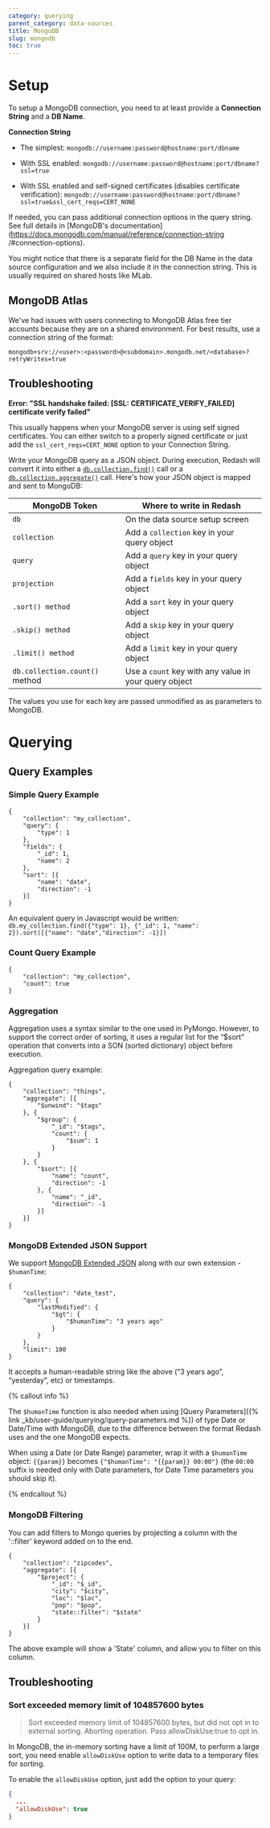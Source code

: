 ```yaml
---
category: querying
parent_category: data-sources
title: MongoDB
slug: mongodb
toc: true
---
```


# Setup

To setup a MongoDB connection, you need to at least provide a **Connection
String** and a **DB Name**.

**Connection String**

- The simplest: `mongodb://username:password@hostname:port/dbname`

- With SSL enabled: `mongodb://username:password@hostname:port/dbname?ssl=true`

- With SSL enabled and self-signed certificates (disables certificate
  verification):
  `mongodb://username:password@hostname:port/dbname?ssl=true&ssl_cert_reqs=CERT_NONE`

If needed, you can pass additional connection options in the query string. See
full details in [MongoDB's
documentation](https://docs.mongodb.com/manual/reference/connection-string
/#connection-options).

You might notice that there is a separate field for the DB Name in the data
source configuration and we also include it in the connection string. This is
usually required on shared hosts like MLab.

## MongoDB Atlas

We've had issues with users connecting to MongoDB Atlas free tier accounts
because they are on a shared environment. For best results, use a connection
string of the format:

`mongodb+srv://<user>:<password>@<subdomain>.mongodb.net/<database>?retryWrites=true`

## Troubleshooting

**Error: "SSL handshake failed: [SSL: CERTIFICATE_VERIFY_FAILED] certificate
verify failed"**

This usually happens when your MongoDB server is using self signed certificates.
You can either switch to a properly signed certificate or just add the
`ssl_cert_reqs=CERT_NONE` option to your Connection String.

Write your MongoDB query as a JSON object. During execution, Redash will convert
it into either a
[`db.collection.find()`](https://docs.mongodb.com/manual/reference/method/db.collection.find/)
call or a
[`db.collection.aggregate()`](https://docs.mongodb.com/manual/reference/method/db.collection.aggregate/)
call. Here's how your JSON object is mapped and sent to MongoDB:

| MongoDB Token                  | Where to write in Redash                              |
| ------------------------------ | ----------------------------------------------------- |
| `db`                           | On the data source setup screen                       |
| `collection`                   | Add a `collection` key in your query object           |
| `query`                        | Add a `query` key in your query object                |
| `projection`                   | Add a `fields` key in your query object               |
| `.sort() method`               | Add a `sort` key in your query object                 |
| `.skip() method`               | Add a `skip` key in your query object                 |
| `.limit() method`              | Add a `limit` key in your query object                |
| `db.collection.count()` method | Use a `count` key with any value in your query object |

The values you use for each key are passed unmodified as as parameters to
MongoDB.

# Querying

## Query Examples

### Simple Query Example

    {
    	"collection": "my_collection",
    	"query": {
    		"type": 1
    	},
    	"fields": {
    		"_id": 1,
    		"name": 2
    	},
    	"sort": [{
    		"name": "date",
    		"direction": -1
    	}]
    }

An equivalent query in Javascript would be written:
`db.my_collection.find({"type": 1}, {"_id": 1, "name": 2}).sort([{"name": "date","direction": -1}])`

### Count Query Example

    {
    	"collection": "my_collection",
    	"count": true
    }

### Aggregation

Aggregation uses a syntax similar to the one used in PyMongo. However, to
support the correct order of sorting, it uses a regular list for the “\$sort”
operation that converts into a SON (sorted dictionary) object before execution.

Aggregation query example:

    {
    	"collection": "things",
    	"aggregate": [{
    		"$unwind": "$tags"
    	}, {
    		"$group": {
    			"_id": "$tags",
    			"count": {
    				"$sum": 1
    			}
    		}
    	}, {
    		"$sort": [{
    			"name": "count",
    			"direction": -1
    		}, {
    			"name": "_id",
    			"direction": -1
    		}]
    	}]
    }

### MongoDB Extended JSON Support

We support
[MongoDB Extended JSON](https://docs.mongodb.com/manual/reference/mongodb-extended-json/)
along with our own extension - `$humanTime`:

    {
    	"collection": "date_test",
    	"query": {
    		"lastModified": {
    			"$gt": {
    				"$humanTime": "3 years ago"
    			}
    		}
    	},
    	"limit": 100
    }

It accepts a human-readable string like the above (“3 years ago”, “yesterday”,
etc) or timestamps.

{% callout info %}

The `$humanTime` function is also needed when using [Query
Parameters]({% link _kb/user-guide/querying/query-parameters.md %}) of type Date
or Date/Time with MongoDB, due to the difference between the format Redash uses
and the one MongoDB expects.

When using a Date (or Date Range) parameter, wrap it with a `$humanTime` object:
`{{param}}` becomes `{"$humanTime": "{{param}} 00:00"}` (the `00:00` suffix is
needed only with Date parameters, for Date Time parameters you should skip it).

{% endcallout %}

### MongoDB Filtering

You can add filters to Mongo queries by projecting a column with the '::filter'
keyword added on to the end.

    {
    	"collection": "zipcodes",
    	"aggregate": [{
    		"$project": {
    			"_id": "$_id",
    			"city": "$city",
    			"loc": "$loc",
    			"pop": "$pop",
    			"state::filter": "$state"
    		}
    	}]
    }

The above example will show a 'State' column, and allow you to filter on this
column.

## Troubleshooting

### Sort exceeded memory limit of 104857600 bytes

> Sort exceeded memory limit of 104857600 bytes, but did not opt in to external
> sorting. Aborting operation. Pass allowDiskUse:true to opt in.

In MongoDB, the in-memory sorting have a limit of 100M, to perform a large sort,
you need enable `allowDiskUse` option to write data to a temporary files for
sorting.

To enable the `allowDiskUse` option, just add the option to your query:

```json
{
  ...
  "allowDiskUse": true
}
```
